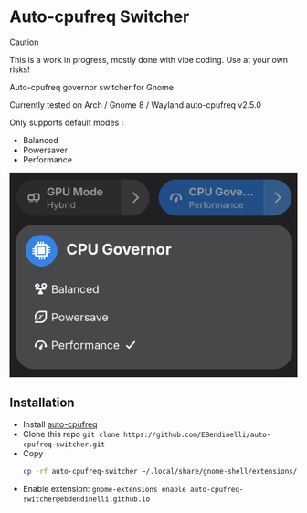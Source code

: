 # Auto-cpufreq Switcher

>[!CAUTION]
> This is a work in progress, mostly done with vibe coding. Use at your own risks!

Auto-cpufreq governor switcher for Gnome

Currently tested on Arch / Gnome 8 / Wayland
auto-cpufreq v2.5.0

Only supports default modes :
- Balanced
- Powersaver
- Performance

![screenshot example](./img/screenshot.png)

## Installation

- Install [auto-cpufreq](https://github.com/AdnanHodzic/auto-cpufreq)
- Clone this repo `git clone https://github.com/EBendinelli/auto-cpufreq-switcher.git`
- Copy 
    ```bash
    cp -rf auto-cpufreq-switcher ~/.local/share/gnome-shell/extensions/auto-cpufreq-switcher@ebdendinelli.github.io
    ```
- Enable extension: `gnome-extensions enable auto-cpufreq-switcher@ebdendinelli.github.io`
